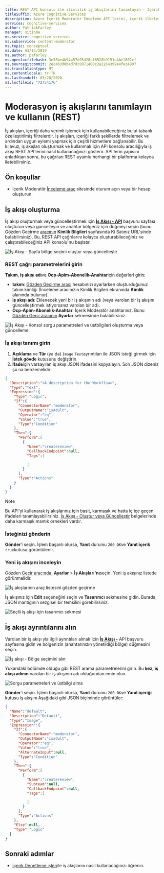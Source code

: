 ```yaml
---
title: REST API konsolu ile ılımlılık iş akışlarını tanımlayın - İçerik Moderatör
titleSuffix: Azure Cognitive Services
description: Azure İçerik Moderatör İnceleme API'lerini, içerik ilkelerinize göre özel iş akışları ve eşikleri tanımlamak için kullanabilirsiniz.
services: cognitive-services
author: PatrickFarley
manager: nitinme
ms.service: cognitive-services
ms.subservice: content-moderator
ms.topic: conceptual
ms.date: 03/14/2019
ms.author: pafarley
ms.openlocfilehash: 3e58be4b94457d95d28cf6528b9151e4be1802cf
ms.sourcegitcommit: 2ec4b3d0bad7dc0071400c2a2264399e4fe34897
ms.translationtype: MT
ms.contentlocale: tr-TR
ms.lasthandoff: 03/28/2020
ms.locfileid: "72754176"
---
```

# <a name="define-and-use-moderation-workflows-rest"></a>Moderasyon iş akışlarını tanımlayın ve kullanın (REST)

İş akışları, içeriği daha verimli işlemek için kullanabileceğiniz bulut tabanlı özelleştirilmiş filtrelerdir. İş akışları, içeriği farklı şekillerde filtrelemek ve ardından uygun eylemi yapmak için çeşitli hizmetlere bağlanabilir. Bu kılavuz, iş akışları oluşturmak ve kullanmak için API konsolu aracılığıyla iş akışı REST API'lerini nasıl kullanacağınızı gösterir. API'lerin yapısını anladıktan sonra, bu çağrıları REST uyumlu herhangi bir platforma kolayca iletebilirsiniz.

## <a name="prerequisites"></a>Ön koşullar

- İçerik Moderatör [İnceleme araç](https://contentmoderator.cognitive.microsoft.com/) sitesinde oturum açın veya bir hesap oluşturun.

## <a name="create-a-workflow"></a>İş akışı oluşturma

İş akışı oluşturmak veya güncelleştirmek için **[İş Akışı - API](https://westus2.dev.cognitive.microsoft.com/docs/services/580519463f9b070e5c591178/operations/5813b46b3f9b0711b43c4c59)** başvuru sayfası oluşturun veya güncelleyin ve anahtar bölgeniz için düğmeyi seçin (bunu Gözden Geçirme [aracının](https://contentmoderator.cognitive.microsoft.com/) **Kimlik Bilgileri** sayfasında Ki Satınız URL'sinde bulabilirsiniz). Bu, REST API çağrılarını kolayca oluşturabileceğiniz ve çalıştırabileceğiniz API konsolu'nu başlatır.

![İş Akışı - Sayfa bölge seçimi oluştur veya güncelleştir](images/test-drive-region.png)

### <a name="enter-rest-call-parameters"></a>REST çağrı parametrelerini girin

**Takım**, **iş akışı adı**ve **Ocp-Apim-Abonelik-Anahtar**için değerleri girin:

- **takım**: [Gözden Geçirme aracı](https://contentmoderator.cognitive.microsoft.com/) hesabınızı ayarlarken oluşturduğunuz takım kimliği (İnceleme aracınızın Kimlik Bilgileri ekranında **Kimlik** alanında bulunur).
- **iş akışı adı**: Eklenecek yeni bir iş akışının adı (veya varolan bir iş akışını güncelleştirmek istiyorsanız varolan bir ad).
- **Ocp-Apim-Abonelik-Anahtar**: İçerik Moderatör anahtarınız. Bunu [Gözden Geçir aracının](https://contentmoderator.cognitive.microsoft.com) **Ayarlar** sekmesinde bulabilirsiniz.

![İş Akışı - Konsol sorgu parametreleri ve üstbilgileri oluşturma veya güncelleme](images/workflow-console-parameters.PNG)

### <a name="enter-a-workflow-definition"></a>İş akışı tanımı girin

1. **Açıklama** ve **Tür** (ya da) `Image` `Text`ayrıntıları ile JSON isteği girmek için **İstek gövde** kutusunu değiştirin.
2. **İfade**için varsayılan iş akışı JSON ifadesini kopyalayın. Son JSON dizeniz şu na benzemelidir:

```json
{
  "Description":"<A description for the Workflow>",
  "Type":"Text",
  "Expression":{
    "Type":"Logic",
    "If":{
      "ConnectorName":"moderator",
      "OutputName":"isAdult",
      "Operator":"eq",
      "Value":"true",
      "Type":"Condition"
    },
    "Then":{
      "Perform":[
        {
          "Name":"createreview",
          "CallbackEndpoint":null,
          "Tags":[

          ]
        }
      ],
      "Type":"Actions"
    }
  }
}
```

> [!NOTE]
> Bu API'yi kullanarak iş akışlarınız için basit, karmaşık ve hatta iç içe geçen ifadeleri tanımlayabilirsiniz. [İş Akışı - Oluştur veya Güncelleştir](https://westus2.dev.cognitive.microsoft.com/docs/services/580519463f9b070e5c591178/operations/5813b46b3f9b0711b43c4c59) belgelerinde daha karmaşık mantık örnekleri vardır.

### <a name="submit-your-request"></a>İsteğinizi gönderin
  
**Gönder**’i seçin. İşlem başarılı olursa, **Yanıt** durumu `200 OK`ve **Yanıt içerik** `true`kutusu görüntülenir.

### <a name="examine-the-new-workflow"></a>Yeni iş akışını inceleyin

Gözden [Geçir aracında,](https://contentmoderator.cognitive.microsoft.com/) **Ayarlar** > **İş Akışları'nı**seçin. Yeni iş akışınız listede görünmelidir.

![İş akışlarının araç listesini gözden geçirme](images/workflow-console-new-workflow.PNG)

İş akışınız için **Edit** seçeneğini seçin ve **Tasarımcı** sekmesine gidin. Burada, JSON mantığının sezgisel bir temsilini görebilirsiniz.

![Seçili iş akışı için tasarımcı sekmesi](images/workflow-console-new-workflow-designer.PNG)

## <a name="get-workflow-details"></a>İş akışı ayrıntılarını alın

Varolan bir iş akışı yla ilgili ayrıntıları almak için **[İş Akışı -](https://westus.dev.cognitive.microsoft.com/docs/services/580519463f9b070e5c591178/operations/5813b44b3f9b0711b43c4c58)** API başvuru sayfasına gidin ve bölgenizin (anahtarınızın yönetildiği bölge) düğmesini seçin.

![İş akışı - Bölge seçimini alın](images/test-drive-region.png)

Yukarıdaki bölümde olduğu gibi REST arama parametrelerini girin. Bu **kez, iş akışı adının** varolan bir iş akışının adı olduğundan emin olun.

![Sorgu parametreleri ve üstbilgi alma](images/workflow-get-default.PNG)

**Gönder**’i seçin. İşlem başarılı olursa, **Yanıt** durumu `200 OK`ve **Yanıt içeriği** kutusu iş akışını Aşağıdaki gibi JSON biçiminde görüntüler:

```json
{
  "Name":"default",
  "Description":"Default",
  "Type":"Image",
  "Expression":{
    "If":{
      "ConnectorName":"moderator",
      "OutputName":"isadult",
      "Operator":"eq",
      "Value":"true",
      "AlternateInput":null,
      "Type":"Condition"
    },
    "Then":{
      "Perform":[
        {
          "Name":"createreview",
          "Subteam":null,
          "CallbackEndpoint":null,
          "Tags":[

          ]
        }
      ],
      "Type":"Actions"
    },
    "Else":null,
    "Type":"Logic"
  }
}
```

## <a name="next-steps"></a>Sonraki adımlar

- [İçerik Denetleme işleri](try-review-api-job.md)ile iş akışlarını nasıl kullanacağınızı öğrenin.